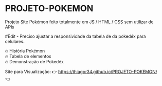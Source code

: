 # PROJETO-POKEMON
Projeto Site Pokémon feito totalmente em JS / HTML / CSS sem utilizar de APIs

#Edit - Preciso ajustar a responsividade da tabela de da pokedéx para celulares.

🔥 História Pokémon<br>
🔥 Tabela de elementos<br>
🔥 Demonstração de Pokedéx<br>

Site para Visualização: 👉 https://thiagor34.github.io/PROJETO-POKEMON/ 👈
